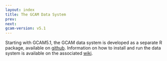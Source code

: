 ```yaml
---
layout: index
title: The GCAM Data System
prev: 
next: 
gcam-version: v5.1
---
```


Starting with GCAM5.1, the GCAM data system is developed as a separate R package, available on [github](https://github.com/JGCRI/gcamdata). Information on how to install and run the data system is available on the associated [wiki](https://github.com/JGCRI/gcamdata/wiki).

